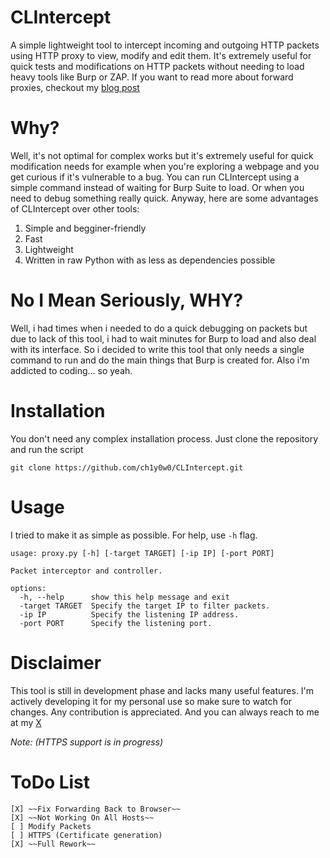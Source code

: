 # CLIntercept

A simple lightweight tool to intercept incoming and outgoing HTTP packets using HTTP proxy to view, modify and edit them. It's extremely useful for quick tests and modifications on HTTP packets without needing to load heavy tools like Burp or ZAP. If you want to read more about forward proxies, checkout my [blog post](https://ch1y0w0.github.io/2024/12/16/How-Forward-Proxies-Work.html)

# Why?

Well, it's not optimal for complex works but it's extremely useful for quick modification needs for example when you're exploring a webpage and you get curious if it's vulnerable to a bug. You can run CLIntercept using a simple command instead of waiting for Burp Suite to load. Or when you need to debug something really quick. Anyway, here are some advantages of CLIntercept over other tools:
1. Simple and begginer-friendly
2. Fast
3. Lightweight
4. Written in raw Python with as less as dependencies possible

# No I Mean Seriously, WHY?

Well, i had times when i needed to do a quick debugging on packets but due to lack of this tool, i had to wait minutes for Burp to load and also deal with its interface. So i decided to write this tool that only needs a single command to run and do the main things that Burp is created for. Also i'm addicted to coding... so yeah.

# Installation

You don't need any complex installation process. Just clone the repository and run the script

`git clone https://github.com/ch1y0w0/CLIntercept.git`

# Usage

I tried to make it as simple as possible. For help, use `-h` flag.

```
usage: proxy.py [-h] [-target TARGET] [-ip IP] [-port PORT]

Packet interceptor and controller.

options:
  -h, --help      show this help message and exit
  -target TARGET  Specify the target IP to filter packets.
  -ip IP          Specify the listening IP address.
  -port PORT      Specify the listening port.
```

# Disclaimer

This tool is still in development phase and lacks many useful features. I'm actively developing it for my personal use so make sure to watch for changes. Any contribution is appreciated. And you can always reach to me at my [X](https://x.com/Ch1y0w0)

*Note: (HTTPS support is in progress)*

# ToDo List
	[X] ~~Fix Forwarding Back to Browser~~
	[X] ~~Not Working On All Hosts~~
	[ ] Modify Packets
	[ ] HTTPS (Certificate generation)
	[X] ~~Full Rework~~